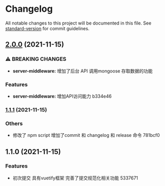 # Changelog

All notable changes to this project will be documented in this file. See [standard-version](https://github.com/conventional-changelog/standard-version) for commit guidelines.

## [2.0.0](///compare/v1.1.1...v2.0.0) (2021-11-15)


### ⚠ BREAKING CHANGES

* **server-middleware:** 增加了后台 API 调用mongoose 存取数据的功能

### Features

* **server-middleware:** 增加API访问能力 b334e46

### [1.1.1](///compare/v1.1.0...v1.1.1) (2021-11-15)


### Others

* 修改了 npm script  增加了commit 和 changelog 和 release 命令 781bcf0

## 1.1.0 (2021-11-15)


### Features

* 初次提交 具有vuetify框架 完善了提交规范化相关功能 5337671
